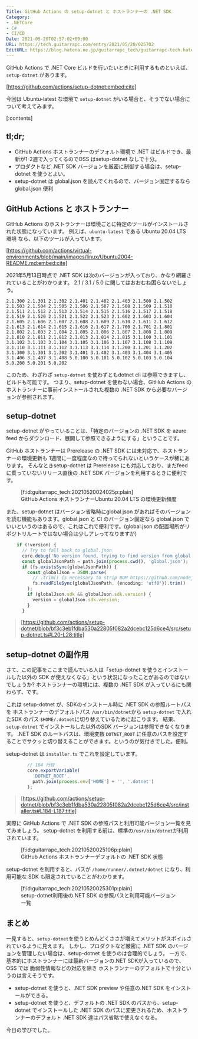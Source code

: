 ```yaml
---
Title: GitHub Actions の setup-dotnet と ホストランナーの .NET SDK
Category:
- .NETCore
- C#
- CI/CD
Date: 2021-05-20T02:57:02+09:00
URL: https://tech.guitarrapc.com/entry/2021/05/20/025702
EditURL: https://blog.hatena.ne.jp/guitarrapc_tech/guitarrapc-tech.hatenablog.com/atom/entry/26006613765897835
---
```


GitHub Actions で .NET Core ビルドを行いたいときに利用するものといえば、`setup-dotnet` があります。

[https://github.com/actions/setup-dotnet:embed:cite]

今回は Ubuntu-latest な環境で `setup-dotnet` がいる場合と、そうでない場合について考えてみます。

[:contents]

## tl;dr;

* GitHub Actions ホストランナーのデフォルト環境で .NET はビルドでき、最新が1-2週で入ってくるのでOSS はsetup-dotnet なしで十分。
* プロダクトなど .NET SDK バージョンを厳密に制御する場合は、setup-dotnet を使うとよい。
* setup-dotnet は global.json を読んでくれるので、バージョン固定するなら global.json 便利

## GitHub Actions と ホストランナー

GitHub Actions のホストランナーは環境ごとに特定のツールがインストールされた状態になっています。
例えば、`ubuntu-latest` である Ubuntu 20.04 LTS 環境 なら、以下のツールが入っています。

[https://github.com/actions/virtual-environments/blob/main/images/linux/Ubuntu2004-README.md:embed:cite]

2021年5月13日時点で .NET SDK は次のバージョンが入っており、かなり網羅されていることがわかります。
2.1 / 3.1 / 5.0 に関してはおおむね困らないでしょう。

```
2.1.300 2.1.301 2.1.302 2.1.401 2.1.402 2.1.403 2.1.500 2.1.502 2.1.503 2.1.504 2.1.505 2.1.506 2.1.507 2.1.508 2.1.509 2.1.510 2.1.511 2.1.512 2.1.513 2.1.514 2.1.515 2.1.516 2.1.517 2.1.518 2.1.519 2.1.520 2.1.521 2.1.522 2.1.523 2.1.602 2.1.603 2.1.604 2.1.605 2.1.606 2.1.607 2.1.608 2.1.609 2.1.610 2.1.611 2.1.612 2.1.613 2.1.614 2.1.615 2.1.616 2.1.617 2.1.700 2.1.701 2.1.801 2.1.802 2.1.803 2.1.804 2.1.805 2.1.806 2.1.807 2.1.808 2.1.809 2.1.810 2.1.811 2.1.812 2.1.813 2.1.814 2.1.815 3.1.100 3.1.101 3.1.102 3.1.103 3.1.104 3.1.105 3.1.106 3.1.107 3.1.108 3.1.109 3.1.110 3.1.111 3.1.112 3.1.113 3.1.114 3.1.200 3.1.201 3.1.202 3.1.300 3.1.301 3.1.302 3.1.401 3.1.402 3.1.403 3.1.404 3.1.405 3.1.406 3.1.407 3.1.408 5.0.100 5.0.101 5.0.102 5.0.103 5.0.104 5.0.200 5.0.201 5.0.202
```

このため、わざわざ `setup-dotnet` を使わずともdotnet cli は参照できますし、ビルドも可能です。
つまり、setup-dotnet を使わない場合、GitHub Actions のホストランナーに事前インストールされた複数の .NET SDK から必要なバージョンが参照されます。

## setup-dotnet

setup-dotnet がやっていることは、「特定のバージョンの .NET SDK を azure feed からダウンロード、展開して参照できるようにする」ということです。

GitHub ホストランナーは Prerelease の .NET SDK には未対応で、ホストランナーの環境更新も 1週間に一度程度なので待ってられないというケースが稀にあります。
そんなときsetup-dotnet は Prerelease にも対応しており、まだfeed に乗っていないリリース直後の .NET SDK バージョンを利用するときに便利です。

<figure class="figure-image figure-image-fotolife" title="GitHub Actions ホストランナーUbuntu 20.04 LTS の環境更新頻度">[f:id:guitarrapc_tech:20210520024025p:plain]<figcaption>GitHub Actions ホストランナーUbuntu 20.04 LTS の環境更新頻度</figcaption></figure>

また、setup-dotnet はバージョン省略時にglobal.json があればそのバージョンを読む機能もあります。global.json と CI のバージョン固定なら global.json でいいというのはあるので、これはこれで便利です。(global.json の配置場所がリポジトリルートではない場合は少しアレってなりますが)

```ts
    if (!version) {
      // Try to fall back to global.json
      core.debug('No version found, trying to find version from global.json');
      const globalJsonPath = path.join(process.cwd(), 'global.json');
      if (fs.existsSync(globalJsonPath)) {
        const globalJson = JSON.parse(
          // .trim() is necessary to strip BOM https://github.com/nodejs/node/issues/20649
          fs.readFileSync(globalJsonPath, {encoding: 'utf8'}).trim()
        );
        if (globalJson.sdk && globalJson.sdk.version) {
          version = globalJson.sdk.version;
        }
      }
```

> [https://github.com/actions/setup-dotnet/blob/bf3c3eb1fdba530a22805f082a2dcebc125d6ce4/src/setup-dotnet.ts#L20-L28:title]

## setup-dotnet の副作用

さて、この記事をここまで読んでいる人は「setup-dotnet を使うとインストールした以外の SDK が使えなくなる」という状況になったことがあるのではないでしょうか?
ホストランナーの環境には、複数の .NET SDK が入っているにも関わらず、です。

これは setup-dotnet が、SDKのインストール時に .NET SDK の参照ルートパスを ホストランナーのデフォルトパス `/usr/bin/dotnet`から `setup-dotnet` で入れたSDK のパス `$HOME/.dotnet`に切り替えているために起こります。
結果、 `setup-dotnet` でインストールした以外のSDK バージョンは参照できなくなります。
.NET SDK のルートパスは、環境変数 `DOTNET_ROOT` に任意のパスを設定することでサクッと切り替えることができます。というのが気付きでした。便利。

setup-dotnet は `installer.ts` でこれを設定しています。

```ts
        // 184 行目
        core.exportVariable(
          'DOTNET_ROOT',
          path.join(process.env['HOME'] + '', '.dotnet')
        );
```

> [https://github.com/actions/setup-dotnet/blob/bf3c3eb1fdba530a22805f082a2dcebc125d6ce4/src/installer.ts#L184-L187:title]

実際に GitHub Actions で .NET SDK の参照パスと利用可能バージョン一覧を見てみましょう。
setup-dotnet を利用する前は、標準の`/usr/bin/dotnet`が利用されています。

<figure class="figure-image figure-image-fotolife" title="GitHub Actions ホストランナーデフォルトの .NET SDK 状態">[f:id:guitarrapc_tech:20210520025106p:plain]<figcaption>GitHub Actions ホストランナーデフォルトの .NET SDK 状態</figcaption></figure>

setup-dotnet を利用すると、パスが `/home/runner/.dotnet/dotnet` になり、利用可能な SDK も限定されていることがわかります。

<figure class="figure-image figure-image-fotolife" title="setup-dotnet利用後の.NET SDK の参照パスと利用可能バージョン一覧">[f:id:guitarrapc_tech:20210520025301p:plain]<figcaption>setup-dotnet利用後の.NET SDK の参照パスと利用可能バージョン一覧</figcaption></figure>


## まとめ

一見すると、`setup-dotnet`を使うとめんどくささが増えてメリットがスポイルされているように見えます。
しかし、プロダクトなど厳密に .NET SDK のバージョンを管理したい場合は、setup-dotnet を使うのは合理的でしょう。
一方で、基本的にホストランナーには最新バージョンの.NET SDKが入っているので、OSS では 脆弱性情報などの対応を除き ホストランナーのデフォルトで十分というのは言えそうです。

* setup-dotnet を使うと、.NET SDK preview や任意の.NET SDK をインストールができる。
* setup-dotnet を使うと、デフォルトの .NET SDK のパスから、setup-dotnet でインストールした .NET SDK のパスに変更されるため、ホストランナーのデフォルト .NET SDK 達はパス省略で使えなくなる。

今日の学びでした。
